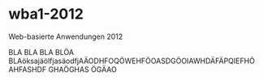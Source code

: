 wba1-2012
=========

Web-basierte Anwendungen 2012

BLA BLA BLA BLÖA BLAöksajäölfjasäodfjAÄODHFOQÖWEHFÖOASDGÖOIAWHDÄFÄPQIEFHÖ AHFASHDF GHAÖGHAS ÖGÄAO